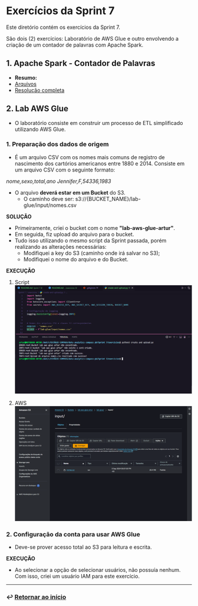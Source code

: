 # Exercícios da Sprint 7
Este diretório contém os exercícios da Sprint 7. 

São dois (2) exercícios: Laboratório de AWS Glue e outro envolvendo a criação de um contador de palavras com Apache Spark.

## 1. Apache Spark - Contador de Palavras
- **Resumo:** 
- [Arquivos]()
- [Resolução completa]()


## 2. Lab AWS Glue
- O laboratório consiste em construir um processo de ETL simplificado utilizando AWS Glue.

### 1. Preparação dos dados de origem
- É um arquivo CSV com os nomes mais comuns de registro de nascimento dos cartórios americanos entre 1880 e 2014. Consiste em um arquivo CSV com o seguinte formato:

*nome,sexo,total,ano*
*Jennifer,F,54336,1983*

- O arquivo **deverá estar em um Bucket** do S3.
    - O caminho deve ser: s3://{BUCKET_NAME}/lab-glue/input/nomes.csv

**SOLUÇÃO**
- Primeiramente, criei o bucket com o nome **"lab-aws-glue-artur"**.
- Em seguida, fiz upload do arquivo para o bucket.
- Tudo isso utilizando o mesmo script da Sprint passada, porém realizando as alterações necessárias:
    - Modifiquei a key do S3 (caminho onde irá salvar no S3);
    - Modifiquei o nome do arquivo e do Bucket.

**EXECUÇÃO**
1. Script
![Imagem execução VSCode](../evidencias/1-lab-aws-glue-execucao.png)

2. AWS
![Imagem bucket criado e upload concluído](../evidencias/1-lab-aws-glue-execucao-aws1.png)


### 2. Configuração da conta para usar AWS Glue
- Deve-se prover acesso total ao S3 para leitura e escrita.

**EXECUÇÃO**
- Ao selecionar a opção de selecionar usuários, não possuía nenhum. Com isso, criei um usuário IAM para este exercício.

___

### ↩️ [Retornar ao início](../../README.md)